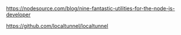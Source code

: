 https://nodesource.com/blog/nine-fantastic-utilities-for-the-node-js-developer

https://github.com/localtunnel/localtunnel